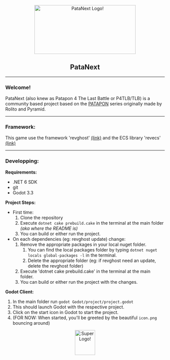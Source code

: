 
<html>
    <p align="center">
    <img src="wiki_resources/patanext_logo_banner.png" alt="PataNext Logo!" width="320" height="155" />
    </p>
    <h2 align="center">
    PataNext
    </h2>
</html>

___
### Welcome!
PataNext (also knew as Patapon 4 The Last Battle or P4TLB/TLB) is a community based project based on the [PATAPON](https://en.wikipedia.org/wiki/Patapon) series originally made by Rolito and Pyramid.

___
### Framework:
This game use the framework 'revghost' [(link)](https://github.com/guerro323/revecs) and the ECS library 'revecs' [(link)](https://github.com/guerro323/revecs)

___
### Developping:
**Requirements:**
- .NET 6 SDK
- git
- Godot 3.3

**Project Steps:**
- First time:
  1. Clone the repository
  2. Execute `dotnet cake prebuild.cake` in the terminal at the main folder *(aka where the README is)*
  3. You can build or either run the project.
- On each dependencies (eg: revghost update) change:
  1. Remove the appropriate packages in your local nuget folder.
     1. You can find the local packages folder by typing `dotnet nuget locals global-packages -l` in the terminal.
     2. Delete the appropriate folder (eg: if revghost need an update, delete the revghost folder)
  2. Execute 'dotnet cake prebuild.cake' in the terminal at the main folder.
  3. You can build or either run the project with the changes.

**Godot Client:**
1. In the main folder run `godot Godot/project/project.godot`
2. This should launch Godot with the respective project.
3. Click on the start icon in Godot to start the project.
4. (FOR NOW: When started, you'll be greeted by the beautiful `icon.png` bouncing around)

<html>
    <p align="center">
    <img src="wiki_resources/logo.png" alt="Super Logo!" width="64" height="79" />
    </p>
</html>
